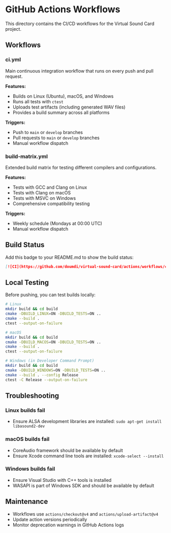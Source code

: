 # GitHub Actions Workflows

This directory contains the CI/CD workflows for the Virtual Sound Card project.

## Workflows

### ci.yml
Main continuous integration workflow that runs on every push and pull request.

**Features:**
- Builds on Linux (Ubuntu), macOS, and Windows
- Runs all tests with `ctest`
- Uploads test artifacts (including generated WAV files)
- Provides a build summary across all platforms

**Triggers:**
- Push to `main` or `develop` branches
- Pull requests to `main` or `develop` branches
- Manual workflow dispatch

### build-matrix.yml
Extended build matrix for testing different compilers and configurations.

**Features:**
- Tests with GCC and Clang on Linux
- Tests with Clang on macOS
- Tests with MSVC on Windows
- Comprehensive compatibility testing

**Triggers:**
- Weekly schedule (Mondays at 00:00 UTC)
- Manual workflow dispatch

## Build Status

Add this badge to your README.md to show the build status:

```markdown
[![CI](https://github.com/doumdi/virtual-sound-card/actions/workflows/ci.yml/badge.svg)](https://github.com/doumdi/virtual-sound-card/actions/workflows/ci.yml)
```

## Local Testing

Before pushing, you can test builds locally:

```bash
# Linux
mkdir build && cd build
cmake -DBUILD_LINUX=ON -DBUILD_TESTS=ON ..
cmake --build .
ctest --output-on-failure

# macOS
mkdir build && cd build
cmake -DBUILD_MACOS=ON -DBUILD_TESTS=ON ..
cmake --build .
ctest --output-on-failure

# Windows (in Developer Command Prompt)
mkdir build && cd build
cmake -DBUILD_WINDOWS=ON -DBUILD_TESTS=ON ..
cmake --build . --config Release
ctest -C Release --output-on-failure
```

## Troubleshooting

### Linux builds fail
- Ensure ALSA development libraries are installed: `sudo apt-get install libasound2-dev`

### macOS builds fail
- CoreAudio framework should be available by default
- Ensure Xcode command line tools are installed: `xcode-select --install`

### Windows builds fail
- Ensure Visual Studio with C++ tools is installed
- WASAPI is part of Windows SDK and should be available by default

## Maintenance

- Workflows use `actions/checkout@v4` and `actions/upload-artifact@v4`
- Update action versions periodically
- Monitor deprecation warnings in GitHub Actions logs
